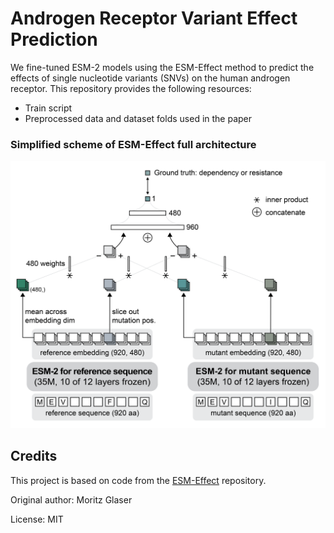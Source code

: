 # Androgen Receptor Variant Effect Prediction

We fine-tuned ESM-2 models using the ESM-Effect method to predict the effects of single nucleotide variants (SNVs) on the human androgen receptor. This repository provides the following resources:

* Train script
* Preprocessed data and dataset folds used in the paper

### Simplified scheme of ESM-Effect full architecture

![ ](https://github.com/yumin-c/esm_ar/blob/main/data/architecture.png)

## Credits

This project is based on code from the [ESM-Effect](https://github.com/moritzgls/ESM-Effect) repository.

Original author: Moritz Glaser

License: MIT
